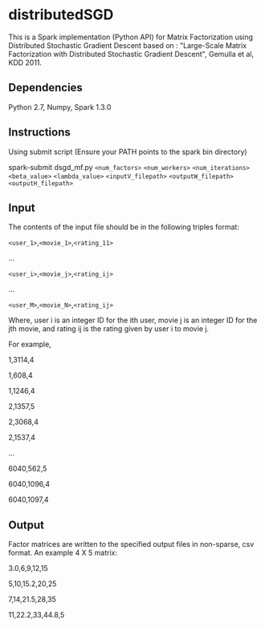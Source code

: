 # distributedSGD
This is a Spark implementation (Python API) for Matrix Factorization using 
Distributed Stochastic Gradient Descent based on : "Large-Scale Matrix 
Factorization with Distributed Stochastic Gradient Descent", Gemulla et al, 
KDD 2011.

## Dependencies
Python 2.7, Numpy, Spark 1.3.0

## Instructions
Using submit script (Ensure your PATH points to the spark bin directory)

spark-submit dsgd\_mf.py `<num_factors>` `<num_workers>` `<num_iterations>`
`<beta_value>` `<lambda_value>`
`<inputV_filepath>` `<outputW_filepath>` `<outputH_filepath>`

## Input
The contents of the input file should be in the following triples format:

`<user_1>`,`<movie_1>`,`<rating_11>`

...

`<user_i>`,`<movie_j>`,`<rating_ij>`

...

`<user_M>`,`<movie_N>`,`<rating_ij>`

Where, user i is an integer ID for the ith user, movie j is an integer ID for 
the jth movie, and rating ij is the rating given by user i to movie j.

For example, 

1,3114,4

1,608,4

1,1246,4

2,1357,5

2,3068,4

2,1537,4

...

6040,562,5

6040,1096,4

6040,1097,4

## Output
Factor matrices are written to the specified output files in non-sparse, csv
format. An example 4 X 5 matrix:

3.0,6,9,12,15

5,10,15.2,20,25

7,14,21.5,28,35

11,22.2,33,44.8,5
